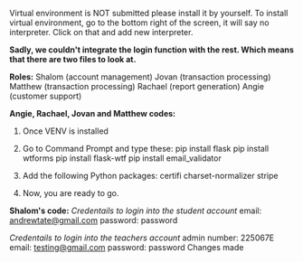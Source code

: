Virtual environment is NOT submitted please install it by yourself. 
To install virtual environment, go to the bottom right of the screen, it will say no interpreter. Click on that and add new interpreter.

**Sadly, we couldn't integrate the login function with the rest. Which means that there are two files to look at.**

**Roles:**
Shalom (account management)
Jovan (transaction processing)
Matthew (transaction processing)
Rachael (report generation)
Angie (customer support)



**Angie, Rachael, Jovan and Matthew codes:**
1. Once VENV is installed
2. Go to Command Prompt and type these:
pip install flask
pip install wtforms
pip install flask-wtf
pip install email_validator

3. Add the following Python packages:
certifi
charset-normalizer
stripe

4. Now, you are ready to go.


**Shalom's code:**
_Credentails to login into the student account_
email: andrewtate@gmail.com
password: password

_Credentails to login into the teachers account_
admin number: 225067E
email: testing@gmail.com
password: password
Changes made
